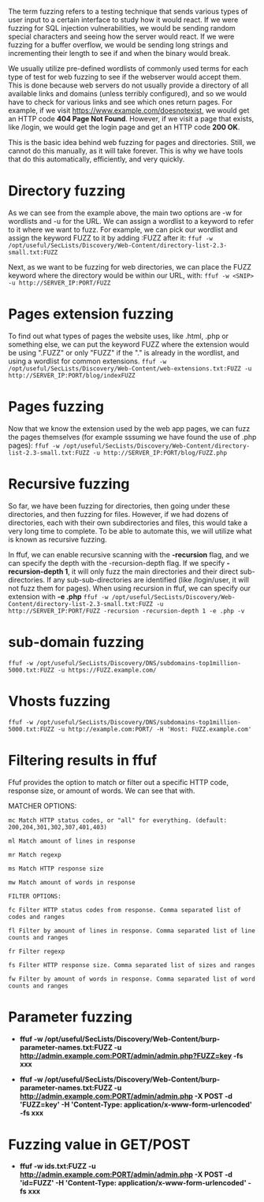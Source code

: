 The term fuzzing refers to a testing technique that sends various types of user input to a certain interface to study how it would react. If we were fuzzing for SQL injection vulnerabilities, we would be sending random special characters and seeing how the server would react. If we were fuzzing for a buffer overflow, we would be sending long strings and incrementing their length to see if and when the binary would break.

We usually utilize pre-defined wordlists of commonly used terms for each type of test for web fuzzing to see if the webserver would accept them. This is done because web servers do not usually provide a directory of all available links and domains (unless terribly configured), and so we would have to check for various links and see which ones return pages. For example, if we visit https://www.example.com/doesnotexist, we would get an HTTP code **404 Page Not Found**. However, if we visit a page that exists, like /login, we would get the login page and get an HTTP code **200 OK**.

This is the basic idea behind web fuzzing for pages and directories. Still, we cannot do this manually, as it will take forever. This is why we have tools that do this automatically, efficiently, and very quickly.

# Directory fuzzing

As we can see from the example above, the main two options are -w for wordlists and -u for the URL. We can assign a wordlist to a keyword to refer to it where we want to fuzz. For example, we can pick our wordlist and assign the keyword FUZZ to it by adding :FUZZ after it:
```ffuf -w /opt/useful/SecLists/Discovery/Web-Content/directory-list-2.3-small.txt:FUZZ```

Next, as we want to be fuzzing for web directories, we can place the FUZZ keyword where the directory would be within our URL, with:
```ffuf -w <SNIP> -u http://SERVER_IP:PORT/FUZZ```

# Pages extension fuzzing

To find out what types of pages the website uses, like .html, .php or something else, we can put the keyword FUZZ where the extension would be using ".FUZZ" or only "FUZZ" if the "." is already in the wordlist, and using a wordlist for common extensions.
```ffuf -w /opt/useful/SecLists/Discovery/Web-Content/web-extensions.txt:FUZZ -u http://SERVER_IP:PORT/blog/indexFUZZ```


# Pages fuzzing

Now that we know the extension used by the web app pages, we can fuzz the pages themselves (for example sssuming we have found the use of .php pages):
```ffuf -w /opt/useful/SecLists/Discovery/Web-Content/directory-list-2.3-small.txt:FUZZ -u http://SERVER_IP:PORT/blog/FUZZ.php```

# Recursive fuzzing

So far, we have been fuzzing for directories, then going under these directories, and then fuzzing for files. However, if we had dozens of directories, each with their own subdirectories and files, this would take a very long time to complete. To be able to automate this, we will utilize what is known as recursive fuzzing.

In ffuf, we can enable recursive scanning with the **-recursion** flag, and we can specify the depth with the -recursion-depth flag. If we specify **-recursion-depth 1**, it will only fuzz the main directories and their direct sub-directories. If any sub-sub-directories are identified (like /login/user, it will not fuzz them for pages). When using recursion in ffuf, we can specify our extension with **-e .php**
```ffuf -w /opt/useful/SecLists/Discovery/Web-Content/directory-list-2.3-small.txt:FUZZ -u http://SERVER_IP:PORT/FUZZ -recursion -recursion-depth 1 -e .php -v```


# sub-domain fuzzing

```ffuf -w /opt/useful/SecLists/Discovery/DNS/subdomains-top1million-5000.txt:FUZZ -u https://FUZZ.example.com/```

# Vhosts fuzzing

```ffuf -w /opt/useful/SecLists/Discovery/DNS/subdomains-top1million-5000.txt:FUZZ -u http://example.com:PORT/ -H 'Host: FUZZ.example.com'```

# Filtering results in ffuf
Ffuf provides the option to match or filter out a specific HTTP code, response size, or amount of words. We can see that with.

MATCHER OPTIONS:
```
mc Match HTTP status codes, or "all" for everything. (default: 200,204,301,302,307,401,403)

ml Match amount of lines in response

mr Match regexp

ms Match HTTP response size

mw Match amount of words in response

FILTER OPTIONS:

fc Filter HTTP status codes from response. Comma separated list of codes and ranges

fl Filter by amount of lines in response. Comma separated list of line counts and ranges

fr Filter regexp

fs Filter HTTP response size. Comma separated list of sizes and ranges

fw Filter by amount of words in response. Comma separated list of word counts and ranges
```

# Parameter fuzzing

- **ffuf -w /opt/useful/SecLists/Discovery/Web-Content/burp-parameter-names.txt:FUZZ -u http://admin.example.com:PORT/admin/admin.php?FUZZ=key -fs xxx**

- **ffuf -w /opt/useful/SecLists/Discovery/Web-Content/burp-parameter-names.txt:FUZZ -u http://admin.example.com:PORT/admin/admin.php -X POST -d 'FUZZ=key' -H 'Content-Type: application/x-www-form-urlencoded' -fs xxx**

# Fuzzing value in GET/POST
- **ffuf -w ids.txt:FUZZ -u http://admin.example.com:PORT/admin/admin.php -X POST -d 'id=FUZZ' -H 'Content-Type: application/x-www-form-urlencoded' -fs xxx**
